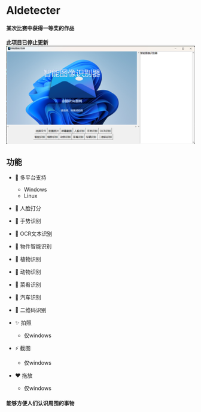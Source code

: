 # AIdetecter
#### 某次比赛中获得一等奖的作品

**此项目已停止更新**
![快照](images/screenshot.png)
## 功能
- 🍏  多平台支持
  -  Windows
  -  Linux
- 🎈 人脸打分
 
- 🍊 手势识别
- 🍋 OCR文本识别
- 🍎 物件智能识别
- 🍉 植物识别
- 🍇 动物识别
- 🍐 菜肴识别
- 🍑 汽车识别
- 🎃 二维码识别
- ✨ 拍照
  - 仅windows
- ⚡ 截图
  - 仅windows
- ❤ 拖放
  - 仅windows

#### 能够方便人们认识周围的事物
